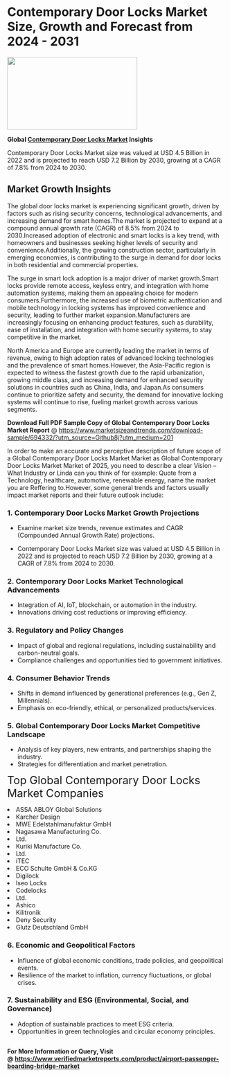 <H1>Contemporary Door Locks Market Size, Growth and Forecast from 2024 - 2031</H1><img class="aligncenter size-medium wp-image-584254" src="https://thirdeyenews.in/wp-content/uploads/2024/09/Global-Market-Research-300x168.jpeg" alt="" width="300" height="168" /><p><strong>Global&nbsp;<a href="https://www.marketsizeandtrends.com/download-sample/694332/?utm_source=Github8j?utm_medium=201">Contemporary Door Locks Market</a> Insights</strong></p><p>Contemporary Door Locks Market size was valued at USD 4.5 Billion in 2022 and is projected to reach USD 7.2 Billion by 2030, growing at a CAGR of 7.8% from 2024 to 2030.</p><p><h2>Market Growth Insights</h2> <p>The global door locks market is experiencing significant growth, driven by factors such as rising security concerns, technological advancements, and increasing demand for smart homes.The market is projected to expand at a compound annual growth rate (CAGR) of 8.5% from 2024 to 2030.Increased adoption of electronic and smart locks is a key trend, with homeowners and businesses seeking higher levels of security and convenience.Additionally, the growing construction sector, particularly in emerging economies, is contributing to the surge in demand for door locks in both residential and commercial properties.</p> <p>The surge in smart lock adoption is a major driver of market growth.Smart locks provide remote access, keyless entry, and integration with home automation systems, making them an appealing choice for modern consumers.Furthermore, the increased use of biometric authentication and mobile technology in locking systems has improved convenience and security, leading to further market expansion.Manufacturers are increasingly focusing on enhancing product features, such as durability, ease of installation, and integration with home security systems, to stay competitive in the market.</p> <p>North America and Europe are currently leading the market in terms of revenue, owing to high adoption rates of advanced locking technologies and the prevalence of smart homes.However, the Asia-Pacific region is expected to witness the fastest growth due to the rapid urbanization, growing middle class, and increasing demand for enhanced security solutions in countries such as China, India, and Japan.As consumers continue to prioritize safety and security, the demand for innovative locking systems will continue to rise, fueling market growth across various segments.</p> <p><span class=""><strong>Download Full PDF Sample Copy of Global Contemporary Door Locks Market Report</strong> @ <a href="https://www.marketsizeandtrends.com/download-sample/694332/?utm_source=Github8j?utm_medium=201" target="_blank">https://www.marketsizeandtrends.com/download-sample/694332/?utm_source=Github8j?utm_medium=201</a></span></p><p>In order to make an accurate and perceptive description of future scope of a Global&nbsp;Contemporary Door Locks Market Market as Global&nbsp;Contemporary Door Locks Market Market of 2025, you need to describe a clear Vision &ndash; What Industry or Linda can you think of for example: Quote from a Technology, healthcare, automotive, renewable energy, name the market you are Reffering to.However, some general trends and factors usually impact market reports and their future outlook include:</p><h3>1.&nbsp;<strong>Contemporary Door Locks Market Growth Projections</strong></h3><ul><li>Examine market size trends, revenue estimates and CAGR (Compounded Annual Growth Rate) projections.</li><li><p>Contemporary Door Locks Market size was valued at USD 4.5 Billion in 2022 and is projected to reach USD 7.2 Billion by 2030, growing at a CAGR of 7.8% from 2024 to 2030.</p></li></ul><h3>2.&nbsp;<strong>Contemporary Door Locks Market Technological Advancements</strong></h3><ul><li>Integration of AI, IoT, blockchain, or automation in the industry.</li><li>Innovations driving cost reductions or improving efficiency.</li></ul><h3>3.&nbsp;<strong>Regulatory and Policy Changes</strong></h3><ul><li>Impact of global and regional regulations, including sustainability and carbon-neutral goals.</li><li>Compliance challenges and opportunities tied to government initiatives.</li></ul><h3>4.&nbsp;<strong>Consumer Behavior Trends</strong></h3><ul><li>Shifts in demand influenced by generational preferences (e.g., Gen Z, Millennials).</li><li>Emphasis on eco-friendly, ethical, or personalized products/services.</li></ul><h3>5.&nbsp;<strong>Global Contemporary Door Locks Market Competitive Landscape</strong></h3><ul><li>Analysis of key players, new entrants, and partnerships shaping the industry.</li><li>Strategies for differentiation and market penetration.</li></ul><p data-pm-slice="1 1 []"><span style="color: inherit; font-family: inherit; font-size: 25px;">Top Global Contemporary Door Locks Market Companies</span></p><div class="" data-test-id=""><p><li>ASSA ABLOY Global Solutions</li><li> Karcher Design</li><li> MWE Edelstahlmanufaktur GmbH</li><li> Nagasawa Manufacturing Co.</li><li> Ltd.</li><li> Kuriki Manufacture Co.</li><li> Ltd.</li><li> iTEC</li><li> ECO Schulte GmbH & Co.KG</li><li> Digilock</li><li> Iseo Locks</li><li> Codelocks</li><li> Ltd.</li><li> Ashico</li><li> Kilitronik</li><li> Deny Security</li><li> Glutz Deutschland GmbH</li></p></div><h3>6.&nbsp;<strong>Economic and Geopolitical Factors</strong></h3><ul><li>Influence of global economic conditions, trade policies, and geopolitical events.</li><li>Resilience of the market to inflation, currency fluctuations, or global crises.</li></ul><h3>7.&nbsp;<strong>Sustainability and ESG (Environmental, Social, and Governance)</strong></h3><ul><li>Adoption of sustainable practices to meet ESG criteria.</li><li>Opportunities in green technologies and circular economy principles.</li></ul><h2><strong style="font-size: 14px;">For More Information or Query, Visit @&nbsp;</strong><a style="background-color: #ffffff; font-size: 14px;" href="https://www.marketsizeandtrends.com/report/contemporary-door-locks-market/" target="_blank">https://www.verifiedmarketreports.com/product/airport-passenger-boarding-bridge-market</a></h2>